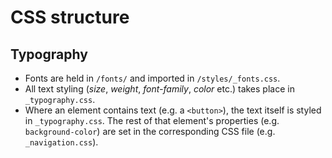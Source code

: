 # CSS structure

## Typography

- Fonts are held in `/fonts/` and imported in `/styles/_fonts.css`.
- All text styling (_size_, _weight_, _font-family_, _color_ etc.) takes place in `_typography.css`.
- Where an element contains text (e.g. a `<button>`), the text itself is styled in `_typography.css`. The rest of that element's properties (e.g. `background-color`) are set in the corresponding CSS file (e.g. `_navigation.css`).
